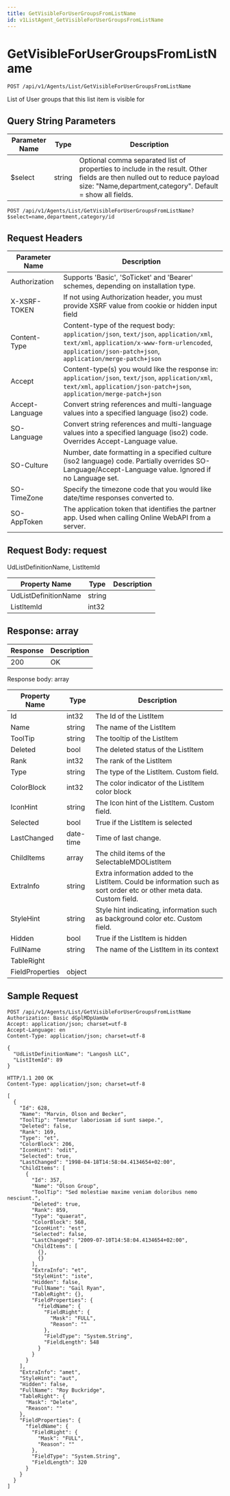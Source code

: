 ```yaml
---
title: GetVisibleForUserGroupsFromListName
id: v1ListAgent_GetVisibleForUserGroupsFromListName
---
```


# GetVisibleForUserGroupsFromListName

```http
POST /api/v1/Agents/List/GetVisibleForUserGroupsFromListName
```

List of User groups that this list item is visible for







## Query String Parameters

| Parameter Name | Type |  Description |
|----------------|------|--------------|
| $select | string |  Optional comma separated list of properties to include in the result. Other fields are then nulled out to reduce payload size: "Name,department,category". Default = show all fields. |

```http
POST /api/v1/Agents/List/GetVisibleForUserGroupsFromListName?$select=name,department,category/id
```


## Request Headers

| Parameter Name | Description |
|----------------|-------------|
| Authorization  | Supports 'Basic', 'SoTicket' and 'Bearer' schemes, depending on installation type. |
| X-XSRF-TOKEN   | If not using Authorization header, you must provide XSRF value from cookie or hidden input field |
| Content-Type | Content-type of the request body: `application/json`, `text/json`, `application/xml`, `text/xml`, `application/x-www-form-urlencoded`, `application/json-patch+json`, `application/merge-patch+json` |
| Accept         | Content-type(s) you would like the response in: `application/json`, `text/json`, `application/xml`, `text/xml`, `application/json-patch+json`, `application/merge-patch+json` |
| Accept-Language | Convert string references and multi-language values into a specified language (iso2) code. |
| SO-Language | Convert string references and multi-language values into a specified language (iso2) code. Overrides Accept-Language value. |
| SO-Culture | Number, date formatting in a specified culture (iso2 language) code. Partially overrides SO-Language/Accept-Language value. Ignored if no Language set. |
| SO-TimeZone | Specify the timezone code that you would like date/time responses converted to. |
| SO-AppToken | The application token that identifies the partner app. Used when calling Online WebAPI from a server. |

## Request Body: request  

UdListDefinitionName, ListItemId 

| Property Name | Type |  Description |
|----------------|------|--------------|
| UdListDefinitionName | string |  |
| ListItemId | int32 |  |


## Response: array



| Response | Description |
|----------------|-------------|
| 200 | OK |

Response body: array

| Property Name | Type |  Description |
|----------------|------|--------------|
| Id | int32 | The Id of the ListItem |
| Name | string | The name of the ListItem |
| ToolTip | string | The tooltip of the ListItem |
| Deleted | bool | The deleted status of the ListItem |
| Rank | int32 | The rank of the ListItem |
| Type | string | The type of the ListItem. Custom field. |
| ColorBlock | int32 | The color indicator of the ListItem color block |
| IconHint | string | The Icon hint of the ListItem. Custom field. |
| Selected | bool | True if the ListItem is selected |
| LastChanged | date-time | Time of last change. |
| ChildItems | array | The child items of the SelectableMDOListItem |
| ExtraInfo | string | Extra information added to the ListItem. Could be information such as sort order etc or other meta data. Custom field. |
| StyleHint | string | Style hint indicating, information such as background color etc. Custom field. |
| Hidden | bool | True if the ListItem is hidden |
| FullName | string | The name of the ListItem in its context |
| TableRight |  |  |
| FieldProperties | object |  |

## Sample Request

```http!
POST /api/v1/Agents/List/GetVisibleForUserGroupsFromListName
Authorization: Basic dGplMDpUamUw
Accept: application/json; charset=utf-8
Accept-Language: en
Content-Type: application/json; charset=utf-8

{
  "UdListDefinitionName": "Langosh LLC",
  "ListItemId": 89
}
```

```http_
HTTP/1.1 200 OK
Content-Type: application/json; charset=utf-8

[
  {
    "Id": 628,
    "Name": "Marvin, Olson and Becker",
    "ToolTip": "Tenetur laboriosam id sunt saepe.",
    "Deleted": false,
    "Rank": 169,
    "Type": "et",
    "ColorBlock": 206,
    "IconHint": "odit",
    "Selected": true,
    "LastChanged": "1998-04-18T14:58:04.4134654+02:00",
    "ChildItems": [
      {
        "Id": 357,
        "Name": "Olson Group",
        "ToolTip": "Sed molestiae maxime veniam doloribus nemo nesciunt.",
        "Deleted": true,
        "Rank": 859,
        "Type": "quaerat",
        "ColorBlock": 568,
        "IconHint": "est",
        "Selected": false,
        "LastChanged": "2009-07-10T14:58:04.4134654+02:00",
        "ChildItems": [
          {},
          {}
        ],
        "ExtraInfo": "et",
        "StyleHint": "iste",
        "Hidden": false,
        "FullName": "Gail Ryan",
        "TableRight": {},
        "FieldProperties": {
          "fieldName": {
            "FieldRight": {
              "Mask": "FULL",
              "Reason": ""
            },
            "FieldType": "System.String",
            "FieldLength": 548
          }
        }
      }
    ],
    "ExtraInfo": "amet",
    "StyleHint": "aut",
    "Hidden": false,
    "FullName": "Roy Buckridge",
    "TableRight": {
      "Mask": "Delete",
      "Reason": ""
    },
    "FieldProperties": {
      "fieldName": {
        "FieldRight": {
          "Mask": "FULL",
          "Reason": ""
        },
        "FieldType": "System.String",
        "FieldLength": 320
      }
    }
  }
]
```